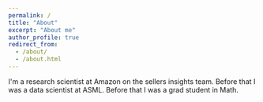```yaml
---
permalink: /
title: "About"
excerpt: "About me"
author_profile: true
redirect_from: 
  - /about/
  - /about.html
---
```


I'm a research scientist at Amazon on the sellers insights team. Before that I was a data scientist at ASML. Before that I was a grad student in Math.
